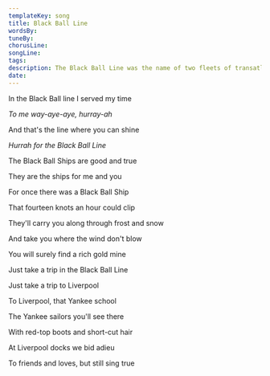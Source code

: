 ```yaml
---
templateKey: song
title: Black Ball Line  
wordsBy:
tuneBy:
chorusLine:
songLine:
tags:
description: The Black Ball Line was the name of two fleets of transatlantic packet ships, one based in Liverpool and the other based in the US and boasting some of the finest sailing clippers in the world. The Liverpool branch of the line operated from 1852 until 1871.
date:
---
```

In the Black Ball line I served my time

*To me way-aye-aye, hurray-ah*

And that\'s the line where you can shine

*Hurrah for the Black Ball Line*

The Black Ball Ships are good and true

They are the ships for me and you

For once there was a Black Ball Ship

That fourteen knots an hour could clip

They\'ll carry you along through frost and snow

And take you where the wind don\'t blow

You will surely find a rich gold mine

Just take a trip in the Black Ball Line

Just take a trip to Liverpool

To Liverpool, that Yankee school

The Yankee sailors you\'ll see there

With red-top boots and short-cut hair

At Liverpool docks we bid adieu

To friends and loves, but still sing true
